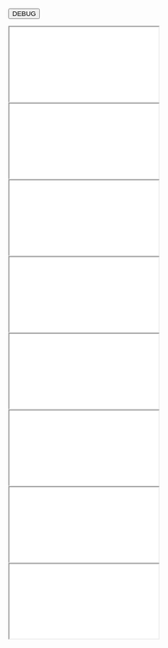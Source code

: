 
<head>
<meta charset='UTF-8'>
<meta http-equiv="Permissions-Policy" content="interest-cohort=()">
<meta http-equiv="Permissions-Policy" content="browsing-topics=()">
<link rel=stylesheet href='./reset.css'>
<link rel=stylesheet href='./demo-galley.css'>

<style>

  body {
    padding:                5mm; }

</style>

</head>


<button id=debug>DEBUG</button>


<pl-frameholder><iframe src='./demo-galley.html' scrolling=no></iframe></pl-frameholder>
<pl-frameholder><iframe src='./demo-galley.html' scrolling=no></iframe></pl-frameholder>
<pl-frameholder><iframe src='./demo-galley.html' scrolling=no></iframe></pl-frameholder>
<pl-frameholder><iframe src='./demo-galley.html' scrolling=no></iframe></pl-frameholder>
<pl-frameholder><iframe src='./demo-galley.html' scrolling=no></iframe></pl-frameholder>
<pl-frameholder><iframe src='./demo-galley.html' scrolling=no></iframe></pl-frameholder>
<pl-frameholder><iframe src='./demo-galley.html' scrolling=no></iframe></pl-frameholder>
<pl-frameholder><iframe src='./demo-galley.html' scrolling=no></iframe></pl-frameholder>

<script src='/browserified/mudom.js'></script>
<script src='./mudom2.js'></script>
<script src='./ops2.js'></script>

